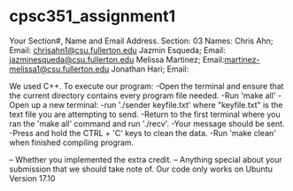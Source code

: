 # cpsc351_assignment1
Your Section#, Name and Email Address.
Section: 03
Names: 
  Chris Ahn; 
    Email: chrisahn1@csu.fullerton.edu
  Jazmin Esqueda; 
    Email: jazminesqueda@csu.fullerton.edu
  Melissa Martinez;
    Email:martinez-melissa1@csu.fullerton.edu
  Jonathan Hari;
    Email:


We used C++.
To execute our program:
 -Open the terminal and ensure that the current directory contains every program file needed.
 -Run 'make all'
 -Open up a new terminal:
   -run './sender keyfile.txt' where "keyfile.txt" is the text file you are attempting to send.
 -Return to the first terminal where you ran the 'make all' command and run './recv'.
 -Your message should be sent.
 -Press and hold the CTRL + 'C' keys to clean the data.
 -Run 'make clean' when finished compiling program. 
  
– Whether you implemented the extra credit.
– Anything special about your submission that we should take note of.
  Our code only works on Ubuntu Version 17.10
